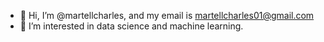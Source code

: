 - 👋 Hi, I’m @martellcharles, and my email is martellcharles01@gmail.com
- 👀 I’m interested in data science and machine learning.

<!---
martellcharles/martellcharles is a ✨ special ✨ repository because its `README.md` (this file) appears on your GitHub profile.
You can click the Preview link to take a look at your changes.
--->
